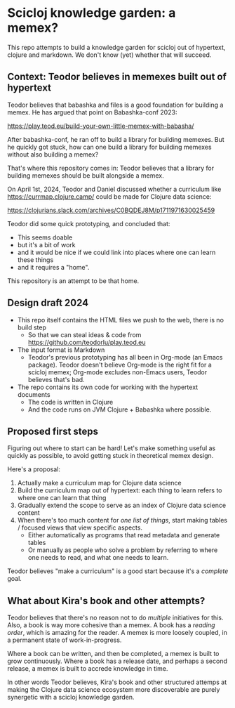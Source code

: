 # Scicloj knowledge garden: a memex?

This repo attempts to build a knowledge garden for scicloj out of hypertext, clojure and markdown.
We don't know (yet) whether that will succeed.

## Context: Teodor believes in memexes built out of hypertext

Teodor believes that babashka and files is a good foundation for building a memex.
He has argued that point on Babashka-conf 2023:

https://play.teod.eu/build-your-own-little-memex-with-babasha/

After babashka-conf, he ran off to build a library for building memexes.
But he quickly got stuck, how can one build a library for building memexes without also building a memex?

That's where this repository comes in:
Teodor believes that a library for building memexes should be built alongside a memex.

On April 1st, 2024, Teodor and Daniel discussed whether a curriculum like https://currmap.clojure.camp/ could be made for Clojure data science:

https://clojurians.slack.com/archives/C0BQDEJ8M/p1711971630025459

Teodor did some quick prototyping, and concluded that:

- This seems doable
- but it's a bit of work
- and it would be nice if we could link into places where one can learn these things
- and it requires a "home".

This repository is an attempt to be that home.

## Design draft 2024

- This repo itself contains the HTML files we push to the web, there is no build step
  - So that we can steal ideas & code from https://github.com/teodorlu/play.teod.eu
- The input format is Markdown
  - Teodor's previous prototyping has all been in Org-mode (an Emacs package).
    Teodor doesn't believe Org-mode is the right fit for a scicloj memex; Org-mode excludes non-Emacs users, Teodor believes that's bad.
- The repo contains its own code for working with the hypertext documents
  - The code is written in Clojure
  - And the code runs on JVM Clojure + Babashka where possible.

## Proposed first steps

Figuring out where to start can be hard!
Let's make something useful as quickly as possible, to avoid getting stuck in theoretical memex design.

Here's a proposal:

1. Actually make a curriculum map for Clojure data science
2. Build the curriculum map out of hypertext: each thing to learn refers to where one can learn that thing
3. Gradually extend the scope to serve as an index of Clojure data science content
4. When there's too much content for _one list of things_, start making tables / focused views that view specific aspects.
   - Either automatically as programs that read metadata and generate tables
   - Or manually as people who solve a problem by referring to where one needs to read, and what one needs to learn.

Teodor believes "make a curriculum" is a good start because it's a _complete_ goal.

## What about Kira's book and other attempts?

Teodor believes that there's no reason not to do _multiple_ initiatives for this.
Also, a book is way more cohesive than a memex.
A book has a _reading order_, which is amazing for the reader.
A memex is more loosely coupled, in a permanent state of work-in-progress.

Where a book can be written, and then be completed, a memex is built to grow continuously.
Where a book has a release date, and perhaps a second release, a memex is built to accrede knowledge in time.

In other words Teodor believes, Kira's book and other structured attemps at making the Clojure data science ecosystem more discoverable are purely synergetic with a scicloj knowledge garden.
